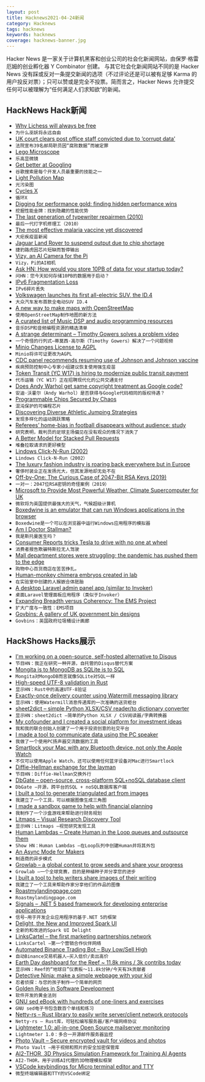```yaml
---
layout: post
title: Hacknews2021-04-24新闻
category: Hacknews
tags: hacknews
keywords: hacknews
coverage: hacknews-banner.jpg
---
```


Hacker News 是一家关于计算机黑客和创业公司的社会化新闻网站，由保罗·格雷厄姆的创业孵化器 Y Combinator 创建。
与其它社会化新闻网站不同的是 Hacker News 没有踩或反对一条提交新闻的选项（不过评论还是可以被有足够 Karma 的用户投反对票）；只可以赞或是完全不投票。简而言之，Hacker News 允许提交任何可以被理解为“任何满足人们求知欲”的新闻。

## HackNews Hack新闻


- [Why Lichess will always be free](https://lichess.org/blog/YF-ZORQAACAA89PI/why-lichess-will-always-be-free.)
- `为什么巫妖将永远自由`
- [UK court clears post office staff convicted due to ‘corrupt data’](https://www.theguardian.com/uk-news/2021/apr/23/court-clears-39-post-office-staff-convicted-due-to-corrupt-data)
- `法院宣布39名邮局职员因“腐败数据”而被定罪`
- [Lego Microscope](https://github.com/tobetz/LegoMicroscope)
- `乐高显微镜`
- [Get better at Googling](https://markodenic.com/use-google-like-a-pro/)
- `谷歌搜索是每个开发人员最重要的技能之一`
- [Light Pollution Map](https://www.lightpollutionmap.info/)
- `光污染图`
- [Cycles X](https://code.blender.org/2021/04/cycles-x/)
- `循环X`
- [Digging for performance gold: finding hidden performance wins](https://blog.chromium.org/2021/04/digging-for-performance-gold.html)
- `挖掘性能金牌：找到隐藏的性能优势`
- [The last generation of typewriter repairmen (2010)](https://www.wired.com/2010/05/gallery-typewriters/)
- `最后一代打字机修理工（2010）`
- [The most effective malaria vaccine yet discovered](https://blogs.sciencemag.org/pipeline/archives/2021/04/23/great-malaria-vaccine-news)
- `大疟疾疫苗新闻`
- [Jaguar Land Rover to suspend output due to chip shortage](https://www.bbc.com/news/business-56841946)
- `捷豹路虎因芯片短缺而暂停输出`
- [Vizy, an AI Camera for the Pi](https://vizycam.com/)
- `Vizy，Pi的AI相机`
- [Ask HN: How would you store 10PB of data for your startup today?](item?id=26912321)
- `问HN：您今天如何存储10PB的数据用于启动？`
- [IPv6 Fragmentation Loss](https://www.potaroo.net/ispcol/2021-04/v6frag.html)
- `IPv6碎片丢失`
- [Volkswagen launches its first all-electric SUV, the ID.4](https://abc7.com/volkswagen-id4-electric-suv-vehicles-volkswagon/10539182/)
- `大众汽车发布首款全电动SUV ID.4`
- [A new way to make maps with OpenStreetMap](https://protomaps.com/blog/new-way-to-make-maps/)
- `使用OpenStreetMap制作地图的新方法`
- [A curated list of Music DSP and audio programming resources](https://github.com/olilarkin/awesome-musicdsp)
- `音乐DSP和音频编程资源的精选清单`
- [A strange determinant – Timothy Gowers solves a problem video](https://www.youtube.com/watch?v=byjhpzEoXFs)
- `一个奇怪的行列式–蒂莫西·高尔斯（Timothy Gowers）解决了一个问题视频`
- [Minio Changes License to AGPL](https://github.com/minio/minio/commit/069432566fcfac1f1053677cc925ddafd750730a)
- `Minio将许可证更改为AGPL`
- [CDC panel recommends resuming use of Johnson and Johnson vaccine](https://www.axios.com/cdc-panel-johnson-johnson-vaccine-pause-lift-dfc002cf-716c-465b-86db-861cb0f1b4a1.html)
- `疾病预防控制中心专家小组建议恢复使用强生疫苗`
- [Token Transit (YC W17) is hiring to modernize public transit payment](https://www.ycombinator.com/companies/token-transit/jobs/Rx4iZh5is-senior-software-engineer)
- `代币运输（YC W17）正在招聘现代化的公共交通支付`
- [Does Andy Warhol get same copyright treatment as Google code?](https://www.hollywoodreporter.com/thr-esq/does-andy-warhol-get-same-copyright-treatment-as-google-code)
- `安迪·沃霍尔（Andy Warhol）是否获得与Google代码相同的版权待遇？`
- [Programmable Chips Secured by Chaos](https://spectrum.ieee.org/tech-talk/computing/hardware/chaos-programmable-chips-secure)
- `混沌保护的可编程芯片`
- [Discovering Diverse Athletic Jumping Strategies](https://arpspoof.github.io/project/jump/jump.html)
- `发现多样化的运动跳跃策略`
- [Referees’ home-bias in football disappears without audience: study](https://runrepeat.com/refereeing-analysis-post-covid-soccer)
- `研究表明，裁判员的足球主场偏见在没有观众的情况下消失了`
- [A Better Model for Stacked Pull Requests](https://timothyandrew.dev/blog/git-stack/)
- `堆叠拉取请求的更好模型`
- [Lindows Click-N-Run (2002)](https://web.archive.org/web/20020802231821/http://www.lindows.com/products_clicknrun_whatis.php)
- `Lindows Click-N-Run（2002）`
- [The luxury fashion industry is roaring back everywhere but in Europe](https://qz.com/2000120/hermes-lvmh-and-gucci-owner-kering-are-roaring-back-to-life/)
- `奢侈时装业正在发扬光大，但其发源地却无处不在`
- [Off-by-One: The Curious Case of 2047-Bit RSA Keys (2019)](https://randomoracle.wordpress.com/2019/12/04/off-by-one-the-curious-case-of-2047-bit-rsa-keys/)
- `一对一：2047位RSA密钥的奇怪案例（2019）`
- [Microsoft to Provide Most Powerful Weather, Climate Supercomputer for UK](https://www.hpcwire.com/2021/04/22/microsoft-to-provide-worlds-most-powerful-weather-climate-supercomputer-for-uks-met-office/)
- `微软将为英国提供最强大的天气，气候超级计算机`
- [Boxedwine is an emulator that can run Windows applications in the browser](https://github.com/danoon2/Boxedwine)
- `Boxedwine是一个可以在浏览器中运行Windows应用程序的模拟器`
- [Am I Doctor Stallman?](https://stallman.org/articles/dr-stallman.html)
- `我是斯托曼医生吗？`
- [Consumer Reports tricks Tesla to drive with no one at wheel](https://apnews.com/article/technology-business-b1139dc8bd2ec3179f1075d6ef77c7fb)
- `消费者报告欺骗特斯拉无人驾驶`
- [Mall department stores were struggling; the pandemic has pushed them to the edge](https://www.washingtonpost.com/business/2021/04/16/half-countrys-remaining-mall-based-department-stores-are-expected-shutter-by-2025/)
- `购物中心百货商店在苦苦挣扎。`
- [Human-monkey chimera embryos created in lab](https://newatlas.com/science/human-monkey-chimera-embryos/)
- `在实验室中创建的人猴嵌合体胚胎`
- [A desktop Laravel admin panel app (similar to Invoker)](https://github.com/tmdh/laravel-kit)
- `桌面Laravel管理面板应用程序（类似于Invoker）`
- [Expanding Breadth versus Coherency: The EMS Project](https://hardcoresoftware.learningbyshipping.com/p/021-expanding-breadth-versus-coherency)
- `扩大广度与一致性：EMS项目`
- [Govbins: A gallery of UK government bin designs](https://govbins.uk/)
- `Govbins：英国政府垃圾桶设计画廊`


## HackShows Hacks展示

- [ I'm working on a open-source, self-hosted alternative to Disqus](https://cusdis.com)
- `节目HN：我正在研究一种开源，自托管的Disqus替代方案`
- [ Mongita is to MongoDB as SQLite is to SQL](https://github.com/scottrogowski/mongita)
- `Mongita对MongoDB而言就像SQLite对SQL一样`
- [ High-speed UTF-8 validation in Rust](https://github.com/rusticstuff/simdutf8)
- `显示HN：Rust中的高速UTF-8验证`
- [ Exactly-once delivery counter using Watermill messaging library](https://github.com/ThreeDotsLabs/watermill/tree/exactly-once-delivery-example/_examples/real-world-examples/exactly-once-delivery-counter)
- `显示HN：使用Watermill消息传递库的一次准确的送货柜台`
- [ sheet2dict – simple Python XLSX/CSV reader/to dictionary converter](https://github.com/Pytlicek/sheet2dict)
- `显示HN：sheet2dict –简单的Python XLSX / CSV阅读器/字典转换器`
- [ My cofounder and I created a social platform for investment ideas](https://info.utradea.com/feed)
- `我和我的联合创始人创建了一个用于投资创意的社交平台`
- [ I made a tool to communicate data using the PC speaker](https://github.com/ggerganov/ggwave/tree/master/examples/r2t2)
- `我做了一个使用PC扬声器交流数据的工具`
- [ Smartlock your Mac with any Bluetooth device, not only the Apple Watch](https://gadgetish.com/osx.html)
- `不仅可以使用Apple Watch，还可以使用任何蓝牙设备对Mac进行Smartlock`
- [ Diffie-Hellman exchange for the layman](https://borisreitman.com/privacy.html)
- `节目HN：Diffie-Hellman交换外行`
- [ DbGate – open-source, cross-platform SQL+noSQL database client](https://dbgate.org/)
- `DbGate –开源，跨平台的SQL + noSQL数据库客户端`
- [ I built a tool to generate triangulated art from images](https://github.com/RH12503/Triangula)
- `我建立了一个工具，可以根据图像生成三角图`
- [ I made a sandbox game to help with financial planning](https://simulator.money/)
- `我制作了一个沙盒游戏来帮助进行财务规划`
- [ Litmaps – Visual Research Discovery Tool](https://app.litmaps.co)
- `显示HN：Litmaps –视觉研究发现工具`
- [ Human Lambdas – Create Human in the Loop queues and outsource them](https://humanlambdas.com/)
- `Show HN：Human Lambdas –在Loop队列中创建Human并将其外包`
- [ An Async Mode for Makers](https://www.supernormal.com)
- `制造商的异步模式`
- [ Growlab – a global contest to grow seeds and share your progress](https://github.com/alexellis/growlab)
- `Growlab –一个全球竞赛，目的是种植种子并分享您的进步`
- [ I built a tool to help writers share images of their writing](https://typeshare.co/)
- `我建立了一个工具来帮助作家分享他们的作品的图像`
- [ Roastmylandingpage.com](https://www.roastmylandingpage.com/)
- `Roastmylandingpage.com`
- [ Signals – .NET 5 based framework for developing enterprise applications](https://github.com/EmitKnowledge/Signals)
- `信号–用于开发企业应用程序的基于.NET 5的框架`
- [ Delight, the New and Improved Spark UI](https://www.datamechanics.co/blog-post/delight-the-new-improved-spark-ui-spark-history-server-is-now-ga)
- `全新的和改进的Spark UI Delight`
- [ LinksCartel – the first marketing partnerships network](https://linkscartel.com/)
- `LinksCartel –第一个营销合作伙伴网络`
- [ Automated Binance Trading Bot – Buy Low/Sell High](https://github.com/chrisleekr/binance-trading-bot)
- `自动Binance交易机器人–买入低价/卖出高价`
- [ Earth Day dashboard for the Reef ~ 11.8k mins / 3k contribs today](https://greatreefcensus.org/event/earthday)
- `显示HN：Reef的“地球日”仪表板〜11.8k分钟/今天有3k贡献者`
- [ Detective Ninja: make a simple webpage with your kid](https://detective.ninja/)
- `忍者侦探：与您的孩子制作一个简单的网页`
- [ Golden Rules in Software Development](https://www.pdfdrive.com/20-golden-rules-in-software-development-e201001130.html)
- `软件开发的黄金法则`
- [ GNU sed eBook with hundreds of one-liners and exercises](https://learnbyexample.github.io/learn_gnused/introduction.html)
- `GNU sed电子书包含数百个单线和练习`
- [ Netty-rs – Rust library to easily write server/client network protocols](https://gitlab.com/Gelox/netty-rs)
- `Netty-rs – Rust库，可轻松编写服务器/客户端网络协议`
- [ Lightmeter 1.0: all-in-one Open Source mailserver monitoring](https://www.youtube.com/watch?v=r6a4aM-OgJQ)
- `Lightmeter 1.0：多合一开源邮件服务器监控`
- [ Photo Vault – Secure encrypted vault for videos and photos](https://photovault.2stable.com/)
- `Photo Vault –用于视频和照片的安全加密保管库`
- [ AI2-THOR, 3D Physics Simulation Framework for Training AI Agents](https://github.com/allenai/ai2thor)
- `AI2-THOR，用于训练AI代理的3D物理模拟框架`
- [ VSCode keybindings for Micro terminal editor and TTY](https://github.com/phil294/VSCode-keybindings-for-micro-editor-and-tty)
- `微型终端编辑器和TTY的VSCode绑定`

